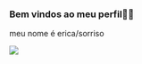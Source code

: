 ### Bem vindos ao meu perfil🍁🖤
 
meu nome é erica/sorriso

![](https://media1.tenor.com/m/r_P9808e78UAAAAC/seinao-rochelle.gif)
  

